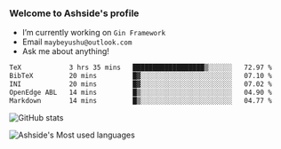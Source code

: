 ### Welcome to Ashside's profile

- I’m currently working on `Gin Framework`
- Email `maybeyushu@outlook.com`
- Ask me about anything!

<!--START_SECTION:waka-->

```txt
TeX            3 hrs 35 mins   ██████████████████▒░░░░░░   72.97 %
BibTeX         20 mins         █▓░░░░░░░░░░░░░░░░░░░░░░░   07.10 %
INI            20 mins         █▓░░░░░░░░░░░░░░░░░░░░░░░   07.02 %
OpenEdge ABL   14 mins         █▒░░░░░░░░░░░░░░░░░░░░░░░   04.90 %
Markdown       14 mins         █▒░░░░░░░░░░░░░░░░░░░░░░░   04.77 %
```

<!--END_SECTION:waka-->

![GitHub stats](https://github-readme-stats.vercel.app/api?username=Ashside)

![Ashside's Most used languages](https://github-readme-stats.vercel.app/api/top-langs/?username=Ashside&layout=compact&hide_border=true&langs_count=10)


